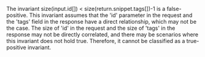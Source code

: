 The invariant size(input.id[]) < size(return.snippet.tags[])-1 is a false-positive. This invariant assumes that the 'id' parameter in the request and the 'tags' field in the response have a direct relationship, which may not be the case. The size of 'id' in the request and the size of 'tags' in the response may not be directly correlated, and there may be scenarios where this invariant does not hold true. Therefore, it cannot be classified as a true-positive invariant.

